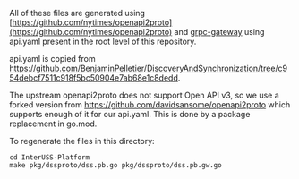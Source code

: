 All of these files are generated using
[https://github.com/nytimes/openapi2proto](https://github.com/nytimes/openapi2proto)
and [grpc-gateway](https://github.com/grpc-ecosystem/grpc-gateway) using
api.yaml present in the root level of this repository.

api.yaml is copied from
https://github.com/BenjaminPelletier/DiscoveryAndSynchronization/tree/c954debcf7511c918f5bc50904e7ab68e1c8dedd.

The upstream openapi2proto does not support Open API v3, so we use a forked
version from https://github.com/davidsansome/openapi2proto which supports enough
of it for our api.yaml.  This is done by a package replacement in go.mod.

To regenerate the files in this directory:

    cd InterUSS-Platform
    make pkg/dssproto/dss.pb.go pkg/dssproto/dss.pb.gw.go
